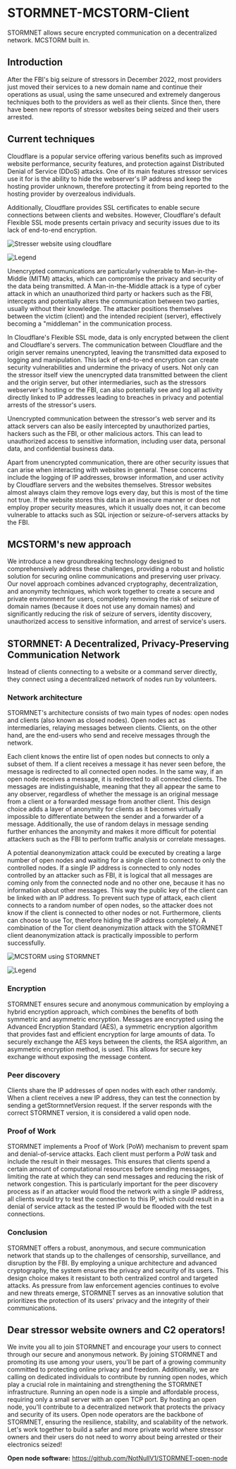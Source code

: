 # STORMNET-MCSTORM-Client
STORMNET allows secure encrypted communication on a decentralized network. MCSTORM built in.



## Introduction

After the FBI's big seizure of stressors in December 2022, most providers just moved their services to a new domain name and continue their operations as usual, using the same unsecured and extremely dangerous techniques both to the providers as well as their clients. Since then, there have been new reports of stressor websites being seized and their users arrested.



## Current techniques

Cloudflare is a popular service offering various benefits such as improved website performance, security features, and protection against Distributed Denial of Service (DDoS) attacks. One of its main features stressor services use it for is the ability to hide the webserver's IP address and keep the hosting provider unknown, therefore protecting it from being reported to the hosting provider by overzealous individuals.

Additionally, Cloudflare provides SSL certificates to enable secure connections between clients and websites. However, Cloudflare's default Flexible SSL mode presents certain privacy and security issues due to its lack of end-to-end encryption.

![Stresser website using cloudflare](image/stresser-cloudflare.png)

![Legend](image/legend.png)



Unencrypted communications are particularly vulnerable to Man-in-the-Middle (MITM) attacks, which can compromise the privacy and security of the data being transmitted. A Man-in-the-Middle attack is a type of cyber attack in which an unauthorized third party or hackers such as the FBI, intercepts and potentially alters the communication between two parties, usually without their knowledge. The attacker positions themselves between the victim (client) and the intended recipient (server), effectively becoming a "middleman" in the communication process.

In Cloudflare's Flexible SSL mode, data is only encrypted between the client and Cloudflare's servers. The communication between Cloudflare and the origin server remains unencrypted, leaving the transmitted data exposed to logging and manipulation. This lack of end-to-end encryption can create security vulnerabilities and undermine the privacy of users. Not only can the stressor itself view the unencrypted data transmitted between the client and the origin server, but other intermediaries, such as the stressors webserver's hosting or the FBI, can also potentially see and log all activity directly linked to IP addresses leading to breaches in privacy and potential arrests of the stressor's users.

Unencrypted communication between the stressor's web server and its attack servers can also be easily intercepted by unauthorized parties,  hackers such as the FBI, or other malicious actors. This can lead to unauthorized access to sensitive information, including user data, personal data, and confidential business data.

Apart from unencrypted communication, there are other security issues that can arise when interacting with websites in general. These concerns include the logging of IP addresses, browser information, and user activity by Cloudflare servers and the websites themselves. Stressor websites almost always claim they remove logs every day, but this is most of the time not true. If the website stores this data in an insecure manner or does not employ proper security measures, which it usually does not, it can become vulnerable to attacks such as SQL injection or seizure-of-servers attacks by the FBI.



## MCSTORM's new approach

We introduce a new groundbreaking technology designed to comprehensively address these challenges, providing a robust and holistic solution for securing online communications and preserving user privacy. Our novel approach combines advanced cryptography, decentralization, and anonymity techniques, which work together to create a secure and private environment for users, completely removing the risk of seizure of domain names (because it does not use any domain names) and significantly reducing the risk of seizure of servers, identity discovery, unauthorized access to sensitive information, and arrest of service's users.



## STORMNET: A Decentralized, Privacy-Preserving Communication Network

Instead of clients connecting to a website or a command server directly, they connect using a decentralized network of nodes run by volunteers.

### Network architecture

STORMNET's architecture consists of two main types of nodes: open nodes and clients (also known as closed nodes). Open nodes act as intermediaries, relaying messages between clients. Clients, on the other hand, are the end-users who send and receive messages through the network.

Each client knows the entire list of open nodes but connects to only a subset of them. If a client receives a message it has never seen before, the message is redirected to all connected open nodes. In the same way, if an open node receives a message, it is redirected to all connected clients. The messages are indistinguishable, meaning that they all appear the same to any observer, regardless of whether the message is an original message from a client or a forwarded message from another client. This design choice adds a layer of anonymity for clients as it becomes virtually impossible to differentiate between the sender and a forwarder of a message. Additionally, the use of random delays in message sending further enhances the anonymity and makes it more difficult for potential attackers such as the FBI to perform traffic analysis or correlate messages.

A potential deanonymization attack could be executed by creating a large number of open nodes and waiting for a single client to connect to only the controlled nodes. If a single IP address is connected to only nodes controlled by an attacker such as FBI, it is logical that all messages are coming only from the connected node and no other one, because it has no information about other messages. This way the public key of the client can be linked with an IP address. To prevent such type of attack, each client connects to a random number of open nodes, so the attacker does not know if the client is connected to other nodes or not. Furthermore, clients can choose to use Tor, therefore hiding the IP address completely. A combination of the Tor client deanonymization attack with the STORMNET client deanonymization attack is practically impossible to perform successfully.



![MCSTORM using STORMNET](image/STORMNET-mcstorm.png)

![Legend](image/legend.png)



### Encryption

STORMNET ensures secure and anonymous communication by employing a hybrid encryption approach, which combines the benefits of both symmetric and asymmetric encryption. Messages are encrypted using the Advanced Encryption Standard (AES), a symmetric encryption algorithm that provides fast and efficient encryption for large amounts of data. To securely exchange the AES keys between the clients, the RSA algorithm, an asymmetric encryption method, is used. This allows for secure key exchange without exposing the message content.

### Peer discovery

Clients share the IP addresses of open nodes with each other randomly. When a client receives a new IP address, they can test the connection by sending a getStormnetVersion request. If the server responds with the correct STORMNET version, it is considered a valid open node.

### Proof of Work

STORMNET implements a Proof of Work (PoW) mechanism to prevent spam and denial-of-service attacks. Each client must perform a PoW task and include the result in their messages. This ensures that clients spend a certain amount of computational resources before sending messages, limiting the rate at which they can send messages and reducing the risk of network congestion. This is particularly important for the peer discovery process as if an attacker would flood the network with a single IP address, all clients would try to test the connection to this IP, which could result in a denial of service attack as the tested IP would be flooded with the test connections.

### Conclusion

STORMNET offers a robust, anonymous, and secure communication network that stands up to the challenges of censorship, surveillance, and disruption by the FBI. By employing a unique architecture and advanced cryptography, the system ensures the privacy and security of its users. This design choice makes it resistant to both centralized control and targeted attacks. As pressure from law enforcement agencies continues to evolve and new threats emerge, STORMNET serves as an innovative solution that prioritizes the protection of its users' privacy and the integrity of their communications.



## Dear stressor website owners and C2 operators!

We invite you all to join STORMNET and encourage your users to connect through our secure and anonymous network. By joining STORMNET and promoting its use among your users, you'll be part of a growing community committed to protecting online privacy and freedom. Additionally, we are calling on dedicated individuals to contribute by running open nodes, which play a crucial role in maintaining and strengthening the STORMNET infrastructure. Running an open node is a simple and affordable process, requiring only a small server with an open TCP port. By hosting an open node, you'll contribute to a decentralized network that protects the privacy and security of its users. Open node operators are the backbone of STORMNET, ensuring the resilience, stability, and scalability of the network. Let's work together to build a safer and more private world where stressor owners and their users do not need to worry about being arrested or their electronics seized!



**Open node software:** https://github.com/NotNullV1/STORMNET-open-node
